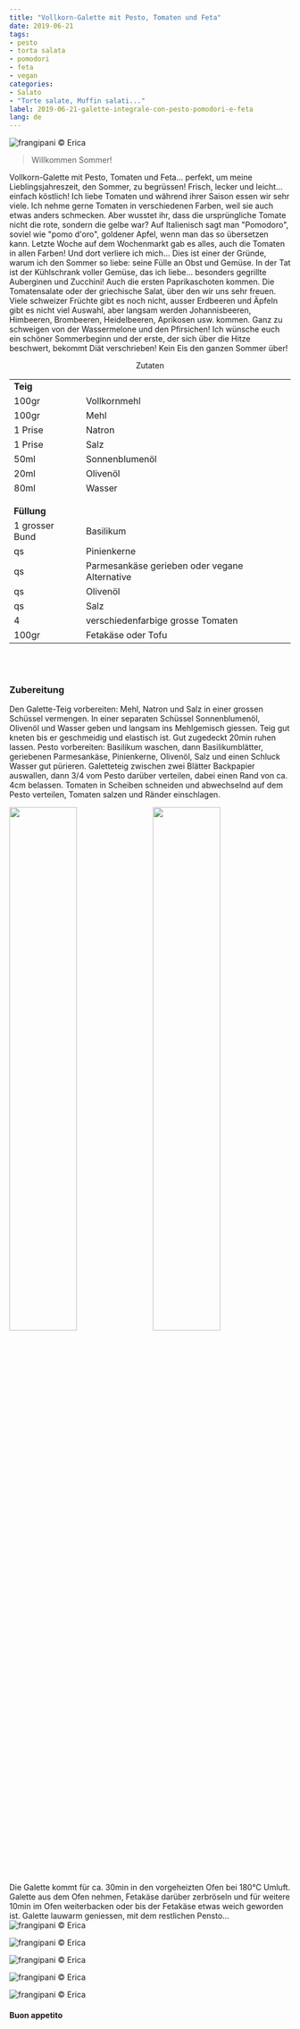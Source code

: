 ```yaml
---
title: "Vollkorn-Galette mit Pesto, Tomaten und Feta"
date: 2019-06-21
tags:
- pesto
- torta salata
- pomodori
- feta
- vegan
categories:
- Salato
- "Torte salate, Muffin salati..."
label: 2019-06-21-galette-integrale-con-pesto-pomodori-e-feta
lang: de
---
```

![](../2019-06-21-galette-integrale-con-pesto-pomodori-e-feta/header.jpeg "frangipani © Erica")

> Willkommen Sommer!

Vollkorn-Galette mit Pesto, Tomaten und Feta... perfekt, um meine Lieblingsjahreszeit, den Sommer, zu begrüssen! Frisch, lecker und leicht... einfach köstlich! Ich liebe Tomaten und während ihrer Saison essen wir sehr viele. Ich nehme gerne Tomaten in verschiedenen Farben, weil sie auch etwas anders schmecken. Aber wusstet ihr, dass die ursprüngliche Tomate nicht die rote, sondern die gelbe war? Auf Italienisch sagt man "Pomodoro", soviel wie "pomo d'oro", goldener Apfel, wenn man das so übersetzen kann. Letzte Woche auf dem Wochenmarkt gab es alles, auch die Tomaten in allen Farben! Und dort verliere ich mich... Dies ist einer der Gründe, warum ich den Sommer so liebe: seine Fülle an Obst und Gemüse. In der Tat ist der Kühlschrank voller Gemüse, das ich liebe... besonders gegrillte Auberginen und Zucchini! Auch die ersten Paprikaschoten kommen. Die Tomatensalate oder der griechische Salat, über den wir uns sehr freuen. Viele schweizer Früchte gibt es noch nicht, ausser Erdbeeren und Äpfeln gibt es nicht viel Auswahl, aber langsam werden Johannisbeeren, Himbeeren, Brombeeren, Heidelbeeren, Aprikosen usw. kommen. Ganz zu schweigen von der Wassermelone und den Pfirsichen!
Ich wünsche euch ein schöner Sommerbeginn und der erste, der sich über die Hitze beschwert, bekommt Diät verschrieben! Kein Eis den ganzen Sommer über!

<div id="wrapper" style="text-align: center">
  <div id="yourdiv" style="display: inline-block;">
    <div class="ingredients">
      <div class="ingredients-title">Zutaten</div>
      <table>
        <tbody>
          <tr>
            <td colspan="2"><b>Teig</b></td>
          </tr>
          <tr>
            <td>100gr</td>
            <td>Vollkornmehl</td>
          </tr>
          <tr>
            <td>100gr</td>
            <td>Mehl</td>
          </tr>
          <tr>
            <td>1 Prise</td>
            <td>Natron</td>
          </tr>
          <tr>
            <td>1 Prise</td>
            <td>Salz</td>
          </tr>
          <tr>
            <td>50ml</td>
            <td>Sonnenblumenöl</td>
          </tr>
          <tr>
            <td>20ml</td>
            <td>Olivenöl</td>
          </tr>
          <tr>
            <td>80ml</td>
            <td>Wasser</td>
          </tr>
          <tr style="height: 15px;"></tr>
          <tr>          
            <td colspan="2"><b>Füllung</b></td>
          </tr>
          <tr>
            <td>1 grosser Bund</td>
            <td>Basilikum</td>
          </tr>
          <tr>
            <td>qs</td>
            <td>Pinienkerne</td>
          </tr>
          <tr>
            <td>qs</td>
            <td>Parmesankäse gerieben oder vegane Alternative</td>
          </tr>
          <tr>
            <td>qs</td>
            <td>Olivenöl</td>
          </tr>
          <tr>
            <td>qs</td>
            <td>Salz</td>
          </tr>
          <tr>
            <td>4</td>
            <td>verschiedenfarbige grosse Tomaten</td>
          </tr>
          <tr>
            <td>100gr</td>
            <td>Fetakäse oder Tofu</td>
          </tr>
        </tbody>
      </table>
      <br></br>
    </div>
  </div>
</div>


<h3>
  <font color="grey">
    <i class="fa fa-cogs"></i>
  </font> Zubereitung
</h3>

Den Galette-Teig vorbereiten: Mehl, Natron und Salz in einer grossen Schüssel vermengen. In einer separaten Schüssel Sonnenblumenöl, Olivenöl und Wasser geben und langsam ins Mehlgemisch giessen. Teig gut kneten bis er geschmeidig und elastisch ist. Gut zugedeckt 20min ruhen lassen. Pesto vorbereiten: Basilikum waschen, dann Basilikumblätter, geriebenen Parmesankäse, Pinienkerne, Olivenöl, Salz und einen Schluck Wasser gut pürieren. 
Galetteteig zwischen zwei Blätter Backpapier auswallen, dann 3/4 vom Pesto darüber verteilen, dabei einen Rand von ca. 4cm belassen. Tomaten in Scheiben schneiden und abwechselnd auf dem Pesto verteilen, Tomaten salzen und Ränder einschlagen.
<p>
  <div style="width: 100%; margin-bottom: 0">
    <img style="float: left; width: 49%; margin-right: 1%" src="../2019-06-21-galette-integrale-con-pesto-pomodori-e-feta/pesto.jpeg" alt="" title="frangipani © Erica" />
    <img style="float: left; width: 49%; margin-left: 1%" src="../2019-06-21-galette-integrale-con-pesto-pomodori-e-feta/teglia.jpeg" alt="" title="frangipani © Erica" />
    <div style="clear: both"></div>
  </div>
</p>

Die Galette kommt für ca. 30min in den vorgeheizten Ofen bei 180°C Umluft. Galette aus dem Ofen nehmen, Fetakäse darüber zerbröseln und für weitere 10min im Ofen weiterbacken oder bis der Fetakäse etwas weich geworden ist. Galette lauwarm geniessen, mit dem restlichen Pensto...
![](../2019-06-21-galette-integrale-con-pesto-pomodori-e-feta/risultato1.jpeg "frangipani © Erica")

![](../2019-06-21-galette-integrale-con-pesto-pomodori-e-feta/risultato2.jpeg "frangipani © Erica")

![](../2019-06-21-galette-integrale-con-pesto-pomodori-e-feta/risultato3.jpeg "frangipani © Erica")

![](../2019-06-21-galette-integrale-con-pesto-pomodori-e-feta/risultato4.jpeg "frangipani © Erica")

![](../2019-06-21-galette-integrale-con-pesto-pomodori-e-feta/risultato5.jpeg "frangipani © Erica")

<h4>Buon appetito
  <font color="red">
    <i class="fa fa-smile-o"></i>
  </font>
</h4>
